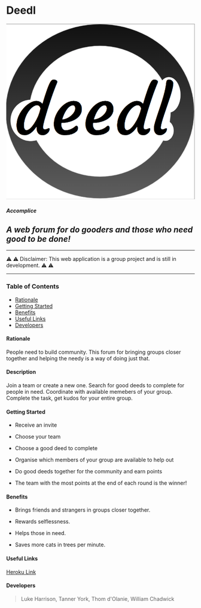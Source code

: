<!-- Headings -->
# **Deedl**

![Logo](app/static/images/deedl-logo.jpeg)

##### Accomplice

## *A web forum for do gooders and those who need good to be done!*

___

⚠️ ⚠️ Disclaimer: This web application is a group project and is still in development. ⚠️ ⚠️ 
___

### Table of Contents



* [Rationale](#Rationale)
* [Getting Started](#Getting_Started)
* [Benefits](#Benefits)
* [Useful Links](#Useful_Links)
* [Developers](#Developers)

#### Rationale

People need to build community. This forum for bringing groups closer together and helping the needy is a way of doing just that.

#### Description

Join a team or create a new one. Search for good deeds to complete for people in need. Coordinate with available memebers of your group. Complete the task, get kudos for your entire group.

#### Getting Started

- Receive an invite

- Choose your team

- Choose a good deed to complete

- Organise which members of your group are available to help out

- Do good deeds together for the community and earn points

- The team with the most points at the end of each round is the winner!

#### Benefits

- Brings friends and strangers in groups closer together. 

- Rewards selflessness.

- Helps those in need.

- Saves more cats in trees per minute.

#### Useful Links

[Heroku Link](https://deedl.herokuapp.com/)


#### Developers

> Luke Harrison, Tanner York, Thom d'Olanie, William Chadwick
